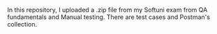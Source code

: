 In this repository, I uploaded a .zip file from my Softuni exam from QA fundamentals and Manual testing. There are test cases and Postman's collection.
